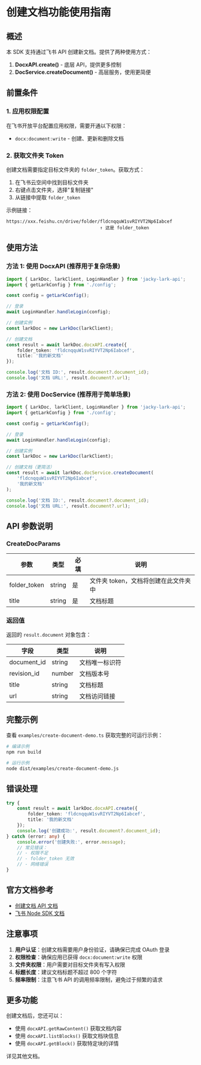 # 创建文档功能使用指南

## 概述

本 SDK 支持通过飞书 API 创建新文档。提供了两种使用方式：

1. **DocxAPI.create()** - 底层 API，提供更多控制
2. **DocService.createDocument()** - 高层服务，使用更简便

## 前置条件

### 1. 应用权限配置

在飞书开放平台配置应用权限，需要开通以下权限：

- `docx:document:write` - 创建、更新和删除文档

### 2. 获取文件夹 Token

创建文档需要指定目标文件夹的 `folder_token`。获取方式：

1. 在飞书云空间中找到目标文件夹
2. 右键点击文件夹，选择"复制链接"
3. 从链接中提取 `folder_token`

示例链接：
```
https://xxx.feishu.cn/drive/folder/fldcnqquW1svRIYVT2Np6Iabcef
                                   ↑ 这是 folder_token
```

## 使用方法

### 方法 1: 使用 DocxAPI (推荐用于复杂场景)

```typescript
import { LarkDoc, larkClient, LoginHandler } from 'jacky-lark-api';
import { getLarkConfig } from './config';

const config = getLarkConfig();

// 登录
await LoginHandler.handleLogin(config);

// 创建实例
const larkDoc = new LarkDoc(larkClient);

// 创建文档
const result = await larkDoc.docxAPI.create({
    folder_token: 'fldcnqquW1svRIYVT2Np6Iabcef',
    title: '我的新文档'
});

console.log('文档 ID:', result.document?.document_id);
console.log('文档 URL:', result.document?.url);
```

### 方法 2: 使用 DocService (推荐用于简单场景)

```typescript
import { LarkDoc, larkClient, LoginHandler } from 'jacky-lark-api';
import { getLarkConfig } from './config';

const config = getLarkConfig();

// 登录
await LoginHandler.handleLogin(config);

// 创建实例
const larkDoc = new LarkDoc(larkClient);

// 创建文档（更简洁）
const result = await larkDoc.docService.createDocument(
    'fldcnqquW1svRIYVT2Np6Iabcef',
    '我的新文档'
);

console.log('文档 ID:', result.document?.document_id);
console.log('文档 URL:', result.document?.url);
```

## API 参数说明

### CreateDocParams

| 参数 | 类型 | 必填 | 说明 |
|------|------|------|------|
| folder_token | string | 是 | 文件夹 token，文档将创建在此文件夹中 |
| title | string | 是 | 文档标题 |

### 返回值

返回的 `result.document` 对象包含：

| 字段 | 类型 | 说明 |
|------|------|------|
| document_id | string | 文档唯一标识符 |
| revision_id | number | 文档版本号 |
| title | string | 文档标题 |
| url | string | 文档访问链接 |

## 完整示例

查看 `examples/create-document-demo.ts` 获取完整的可运行示例：

```bash
# 编译示例
npm run build

# 运行示例
node dist/examples/create-document-demo.js
```

## 错误处理

```typescript
try {
    const result = await larkDoc.docxAPI.create({
        folder_token: 'fldcnqquW1svRIYVT2Np6Iabcef',
        title: '我的新文档'
    });
    console.log('创建成功:', result.document?.document_id);
} catch (error: any) {
    console.error('创建失败:', error.message);
    // 常见错误：
    // - 权限不足
    // - folder_token 无效
    // - 网络错误
}
```

## 官方文档参考

- [创建文档 API 文档](https://open.feishu.cn/document/server-docs/docs/docs/docx-v1/document/create)
- [飞书 Node SDK 文档](https://open.feishu.cn/document/uAjLw4CM/ukTMukTMukTM/server-side-sdk/nodejs-sdk/preparation-before-development)

## 注意事项

1. **用户认证**：创建文档需要用户身份验证，请确保已完成 OAuth 登录
2. **权限检查**：确保应用已获得 `docx:document:write` 权限
3. **文件夹权限**：用户需要对目标文件夹有写入权限
4. **标题长度**：建议文档标题不超过 800 个字符
5. **频率限制**：注意飞书 API 的调用频率限制，避免过于频繁的请求

## 更多功能

创建文档后，您还可以：

- 使用 `docxAPI.getRawContent()` 获取文档内容
- 使用 `docxAPI.listBlocks()` 获取文档块信息
- 使用 `docxAPI.getBlock()` 获取特定块的详情

详见其他文档。


